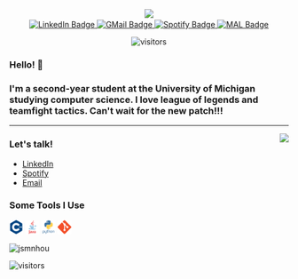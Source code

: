<div id="header" align="center">
    <img src="https://media1.giphy.com/media/v1.Y2lkPTc5MGI3NjExYjZiNTFiNTQ3ZmQwMTc5NGNiZmE2MGI5MThkMDgzOWMyZmQ0ZDBkNSZjdD1z/lnyTxlW69yhGNaHcwr/giphy.gif" width="100"/>
</div>

<div id="badges" align="center">
  <a href="https://www.linkedin.com/in/jasmine-hou1/" target="_blank">
    <img src="https://img.shields.io/badge/LinkedIn-blue?style=for-the-badge&logo=linkedin&logoColor=white" alt="LinkedIn Badge"/>
  </a>
  <a href="mailto:jsmnhou@umich.edu" target="_blank">
    <img src="https://img.shields.io/badge/Gmail-D14836?style=for-the-badge&logo=gmail&logoColor=white" alt="GMail Badge"/>
  </a>
  <a href="https://open.spotify.com/user/ke17fmzadn03r8cr328qxoguo" target="_blank">
    <img src="https://img.shields.io/badge/Spotify-1ED760?&style=for-the-badge&logo=spotify&logoColor=white" alt="Spotify Badge"/>
  </a>
  <a href="https://myanimelist.net/profile/ppozzu" target="_blank">
    <img src="https://img.shields.io/badge/MAL-2E51A2?style=for-the-badge&logo=myanimelist&logoColor=white" alt="MAL Badge"/>
  </a>
</div>

<p align="center">
    <img src="https://visitor-badge.glitch.me/badge?page_id=jsmnhou.jsmnhou" alt="visitors">
</p>

<p align="center">

### Hello! 👋 
### I'm a second-year student at the University of Michigan studying computer science. I love league of legends and teamfight tactics. Can't wait for the new patch!!!

------

 <img align="right" src="https://media1.giphy.com/media/v1.Y2lkPTc5MGI3NjExYjZiNTFiNTQ3ZmQwMTc5NGNiZmE2MGI5MThkMDgzOWMyZmQ0ZDBkNSZjdD1z/lnyTxlW69yhGNaHcwr/giphy.gif">

### Let's talk!

* [LinkedIn](https://www.linkedin.com/in/jasmine-hou1/)
* [Spotify](https://open.spotify.com/user/ke17fmzadn03r8cr328qxoguo)
* [Email](mailto:jsmnhou@gmail.com)

### Some Tools I Use
<p align="left">
<img src="https://raw.githubusercontent.com/devicons/devicon/master/icons/cplusplus/cplusplus-plain.svg" alt="css3" width="25" height="25" />
<img src="https://raw.githubusercontent.com/devicons/devicon/master/icons/java/java-original-wordmark.svg" alt="java" width="25" height="25" />
<img src="https://raw.githubusercontent.com/devicons/devicon/master/icons/python/python-original-wordmark.svg" alt="python" width="25" height="25" />
<img src="https://raw.githubusercontent.com/devicons/devicon/master/icons/git/git-plain.svg" alt="nginx" width="25" height="25" />
</p>
<img src="https://github-readme-stats.vercel.app/api?username=jsmnhou&show_icons=true&count_private=true&theme=dark" alt="jsmnhou" />
<p><img src="https://visitor-badge.glitch.me/badge?page_id=jsmnhou.jsmnhou" alt="visitors"></p>

<!--
**jasminehou11/jasminehou11** is a ✨ _special_ ✨ repository because its `README.md` (this file) appears on your GitHub profile.

Here are some ideas to get you started:

- 🔭 I’m currently working on ...
- 🌱 I’m currently learning ...
- 👯 I’m looking to collaborate on ...
- 🤔 I’m looking for help with ...
- 💬 Ask me about ...
- 📫 How to reach me: ...
- 😄 Pronouns: ...
- ⚡ Fun fact: ...
-->
